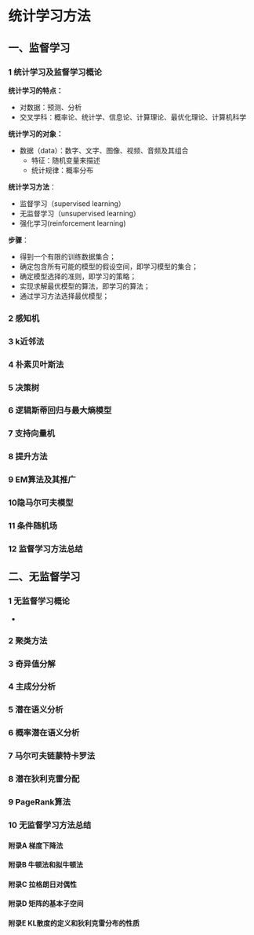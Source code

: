 # 统计学习方法

## 一、监督学习

### 1 统计学习及监督学习概论

**统计学习的特点：**

- 对数据：预测、分析
- 交叉学科：概率论、统计学、信息论、计算理论、最优化理论、计算机科学

**统计学习的对象：**

- 数据（data）：数字、文字、图像、视频、音频及其组合
	- 特征：随机变量来描述
	- 统计规律：概率分布

**统计学习方法**：

- 监督学习（supervised learning）
- 无监督学习（unsupervised learning）
- 强化学习(reinforcement learning)

**步骤**：

- 得到一个有限的训练数据集合；
- 确定包含所有可能的模型的假设空间，即学习模型的集合；
- 确定模型选择的准则，即学习的策略；
- 实现求解最优模型的算法，即学习的算法；
- 通过学习方法选择最优模型；

### 2 感知机

### 3 k近邻法

### 4 朴素贝叶斯法

### 5 决策树

### 6 逻辑斯蒂回归与最大熵模型

### 7 支持向量机

### 8 提升方法

### 9 EM算法及其推广

### 10隐马尔可夫模型

### 11 条件随机场

### 12 监督学习方法总结

## 二、无监督学习

### 1 无监督学习概论

- 

### 2 聚类方法

### 3 奇异值分解

### 4 主成分分析

### 5 潜在语义分析

### 6 概率潜在语义分析

### 7 马尔可夫链蒙特卡罗法

### 8 潜在狄利克雷分配

### 9 PageRank算法

### 10 无监督学习方法总结



#### 附录A 梯度下降法

#### 附录B 牛顿法和拟牛顿法

#### 附录C 拉格朗日对偶性

#### 附录D 矩阵的基本子空间

#### 附录E KL散度的定义和狄利克雷分布的性质

